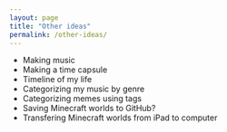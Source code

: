 ```yaml
---
layout: page
title: "Other ideas"
permalink: /other-ideas/
---
```


- Making music
- Making a time capsule
- Timeline of my life
- Categorizing my music by genre
- Categorizing memes using tags
- Saving Minecraft worlds to GitHub?
- Transfering Minecraft worlds from iPad to computer

